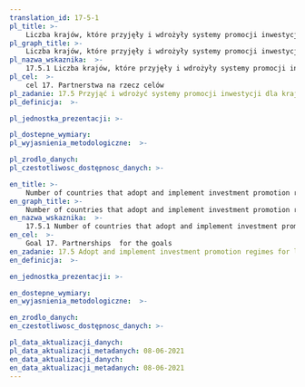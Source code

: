 ```yaml
---
translation_id: 17-5-1
pl_title: >-
    Liczba krajów, które przyjęły i wdrożyły systemy promocji inwestycji dla krajów rozwijających się, włączając kraje najsłabiej rozwinięte
pl_graph_title: >-
    Liczba krajów, które przyjęły i wdrożyły systemy promocji inwestycji dla krajów rozwijających się, włączając kraje najsłabiej rozwinięte
pl_nazwa_wskaznika:  >-
    17.5.1 Liczba krajów, które przyjęły i wdrożyły systemy promocji inwestycji dla krajów rozwijających się, włączając kraje najsłabiej rozwinięte
pl_cel:  >-
    cel 17. Partnerstwa na rzecz celów
pl_zadanie: 17.5 Przyjąć i wdrożyć systemy promocji inwestycji dla krajów najsłabiej rozwiniętych
pl_definicja:  >-

pl_jednostka_prezentacji: >-

pl_dostepne_wymiary:
pl_wyjasnienia_metodologiczne:  >-

pl_zrodlo_danych:
pl_czestotliwosc_dostępnosc_danych: >-

en_title: >-
    Number of countries that adopt and implement investment promotion regimes for developing countries, including the least developed countries
en_graph_title: >-
    Number of countries that adopt and implement investment promotion regimes for developing countries, including the least developed countries
en_nazwa_wskaznika:  >-
    17.5.1 Number of countries that adopt and implement investment promotion regimes for developing countries, including the least developed countries
en_cel:  >-
    Goal 17. Partnerships  for the goals
en_zadanie: 17.5 Adopt and implement investment promotion regimes for least developed countries
en_definicja:  >-

en_jednostka_prezentacji: >-

en_dostepne_wymiary:
en_wyjasnienia_metodologiczne:  >-

en_zrodlo_danych:
en_czestotliwosc_dostępnosc_danych: >-

pl_data_aktualizacji_danych:  
pl_data_aktualizacji_metadanych: 08-06-2021
en_data_aktualizacji_danych:  
en_data_aktualizacji_metadanych: 08-06-2021
---
```

